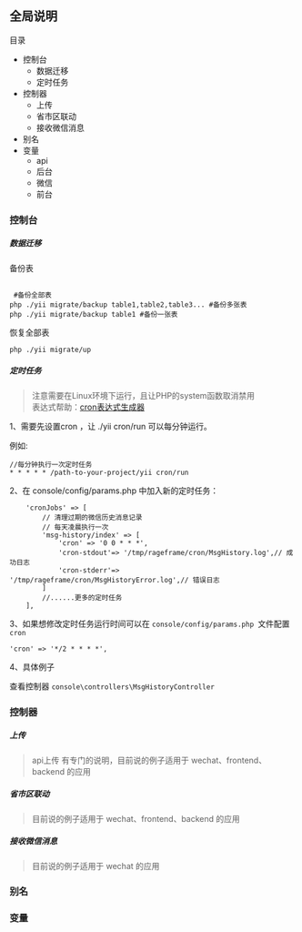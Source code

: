 ## 全局说明

目录

- 控制台
  - 数据迁移
  - 定时任务
- 控制器
  - 上传
  - 省市区联动
  - 接收微信消息
- 别名
- 变量
  - api
  - 后台
  - 微信
  - 前台

### 控制台

##### 数据迁移

备份表

```

 #备份全部表
php ./yii migrate/backup table1,table2,table3... #备份多张表
php ./yii migrate/backup table1 #备份一张表
```

恢复全部表

```
php ./yii migrate/up
```

##### 定时任务

> 注意需要在Linux环境下运行，且让PHP的system函数取消禁用  
> 表达式帮助：[cron表达式生成器](http://cron.qqe2.com/)

1、需要先设置cron ，让 ./yii cron/run 可以每分钟运行。

例如:

```
//每分钟执行一次定时任务
* * * * * /path-to-your-project/yii cron/run
```

2、在 console/config/params.php 中加入新的定时任务：

```
    'cronJobs' => [
        // 清理过期的微信历史消息记录
        // 每天凌晨执行一次
        'msg-history/index' => [
            'cron' => '0 0 * * *',
            'cron-stdout'=> '/tmp/rageframe/cron/MsgHistory.log',// 成功日志
            'cron-stderr'=> '/tmp/rageframe/cron/MsgHistoryError.log',// 错误日志
        ]
        //......更多的定时任务
    ],
```

3、如果想修改定时任务运行时间可以在 `console/config/params.php `文件配置 `cron`

```
'cron' => '*/2 * * * *',
```

4、具体例子

查看控制器 `console\controllers\MsgHistoryController`

### 控制器

##### 上传

> api上传 有专门的说明，目前说的例子适用于 wechat、frontend、backend 的应用

##### 省市区联动

> 目前说的例子适用于 wechat、frontend、backend 的应用

##### 接收微信消息

> 目前说的例子适用于 wechat 的应用

### 别名

### 变量